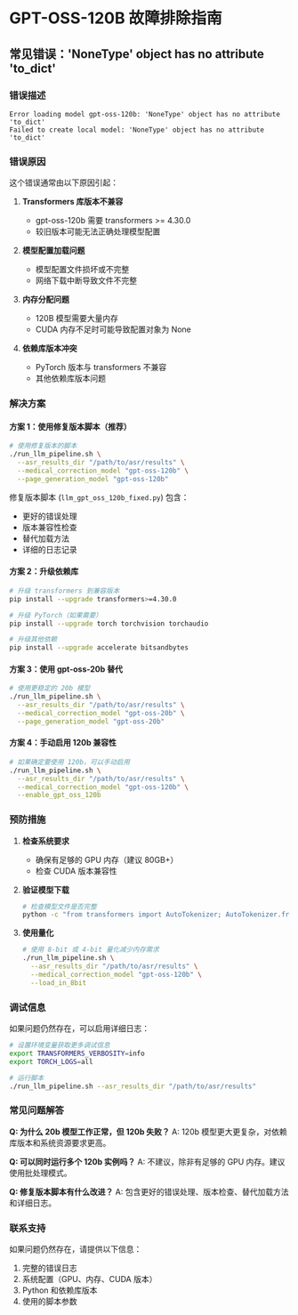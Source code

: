 # GPT-OSS-120B 故障排除指南

## 常见错误：'NoneType' object has no attribute 'to_dict'

### 错误描述
```
Error loading model gpt-oss-120b: 'NoneType' object has no attribute 'to_dict'
Failed to create local model: 'NoneType' object has no attribute 'to_dict'
```

### 错误原因
这个错误通常由以下原因引起：

1. **Transformers 库版本不兼容**
   - gpt-oss-120b 需要 transformers >= 4.30.0
   - 较旧版本可能无法正确处理模型配置

2. **模型配置加载问题**
   - 模型配置文件损坏或不完整
   - 网络下载中断导致文件不完整

3. **内存分配问题**
   - 120B 模型需要大量内存
   - CUDA 内存不足时可能导致配置对象为 None

4. **依赖库版本冲突**
   - PyTorch 版本与 transformers 不兼容
   - 其他依赖库版本问题

### 解决方案

#### 方案 1：使用修复版本脚本（推荐）
```bash
# 使用修复版本的脚本
./run_llm_pipeline.sh \
  --asr_results_dir "/path/to/asr/results" \
  --medical_correction_model "gpt-oss-120b" \
  --page_generation_model "gpt-oss-120b"
```

修复版本脚本 (`llm_gpt_oss_120b_fixed.py`) 包含：
- 更好的错误处理
- 版本兼容性检查
- 替代加载方法
- 详细的日志记录

#### 方案 2：升级依赖库
```bash
# 升级 transformers 到兼容版本
pip install --upgrade transformers>=4.30.0

# 升级 PyTorch（如果需要）
pip install --upgrade torch torchvision torchaudio

# 升级其他依赖
pip install --upgrade accelerate bitsandbytes
```

#### 方案 3：使用 gpt-oss-20b 替代
```bash
# 使用更稳定的 20b 模型
./run_llm_pipeline.sh \
  --asr_results_dir "/path/to/asr/results" \
  --medical_correction_model "gpt-oss-20b" \
  --page_generation_model "gpt-oss-20b"
```

#### 方案 4：手动启用 120b 兼容性
```bash
# 如果确定要使用 120b，可以手动启用
./run_llm_pipeline.sh \
  --asr_results_dir "/path/to/asr/results" \
  --medical_correction_model "gpt-oss-120b" \
  --enable_gpt_oss_120b
```

### 预防措施

1. **检查系统要求**
   - 确保有足够的 GPU 内存（建议 80GB+）
   - 检查 CUDA 版本兼容性

2. **验证模型下载**
   ```bash
   # 检查模型文件是否完整
   python -c "from transformers import AutoTokenizer; AutoTokenizer.from_pretrained('openai/gpt-oss-120b')"
   ```

3. **使用量化**
   ```bash
   # 使用 8-bit 或 4-bit 量化减少内存需求
   ./run_llm_pipeline.sh \
     --asr_results_dir "/path/to/asr/results" \
     --medical_correction_model "gpt-oss-120b" \
     --load_in_8bit
   ```

### 调试信息

如果问题仍然存在，可以启用详细日志：

```bash
# 设置环境变量获取更多调试信息
export TRANSFORMERS_VERBOSITY=info
export TORCH_LOGS=all

# 运行脚本
./run_llm_pipeline.sh --asr_results_dir "/path/to/asr/results"
```

### 常见问题解答

**Q: 为什么 20b 模型工作正常，但 120b 失败？**
A: 120b 模型更大更复杂，对依赖库版本和系统资源要求更高。

**Q: 可以同时运行多个 120b 实例吗？**
A: 不建议，除非有足够的 GPU 内存。建议使用批处理模式。

**Q: 修复版本脚本有什么改进？**
A: 包含更好的错误处理、版本检查、替代加载方法和详细日志。

### 联系支持

如果问题仍然存在，请提供以下信息：
1. 完整的错误日志
2. 系统配置（GPU、内存、CUDA 版本）
3. Python 和依赖库版本
4. 使用的脚本参数 